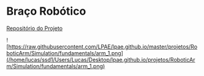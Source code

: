 # Braço Robótico

[Repositório do Projeto](https://github.com/LPAE/lpae.github.io/tree/master/projetos/RoboticArm)

![https://raw.githubusercontent.com/LPAE/lpae.github.io/master/projetos/RoboticArm/Simulation/fundamentals/arm_1.png](/home/lucas/ssd1/Users/Lucas/Desktop/lpae.github.io/projetos/RoboticArm/Simulation/fundamentals/arm_1.png)

